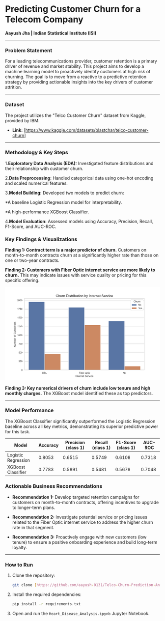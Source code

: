 # Predicting Customer Churn for a Telecom Company

**Aayush Jha | Indian Statistical Institute (ISI)**

---


### Problem Statement

For a leading telecommunications provider, customer retention is a primary driver of revenue and market stability. This project aims to develop a machine learning model to proactively identify customers at high risk of churning. The goal is to move from a reactive to a predictive retention strategy by providing actionable insights into the key drivers of customer attrition.

----


### Dataset

The project utilizes the "Telco Customer Churn" dataset from Kaggle, provided by IBM.

* **Link:** [https://www.kaggle.com/datasets/blastchar/telco-customer-churn]


----


### Methodology & Key Steps

1.**Exploratory Data Analysis (EDA):** Investigated feature distributions and their relationship with customer churn.

2.**Data Preprocessing:** Handled categorical data using one-hot encoding and scaled numerical features.

3.**Model Building:** Developed two models to predict churn:

*A baseline Logistic Regression model for interpretability.

*A high-performance XGBoost Classifier.

4.**Model Evaluation:** Assessed models using Accuracy, Precision, Recall, F1-Score, and AUC-ROC.

### Key Findings & Visualizations
**Finding 1: Contract term is a major predictor of churn.** Customers on month-to-month contracts churn at a significantly higher rate than those on one or two-year contracts.

**Finding 2: Customers with Fiber Optic internet service are more likely to churn.** This may indicate issues with service quality or pricing for this specific offering.

![Churn by Internet Service](churn_by_internetservice.png)


**Finding 3: Key numerical drivers of churn include low tenure and high monthly charges.** The XGBoost model identified these as top predictors.

-----------

### Model Performance
The XGBoost Classifier significantly outperformed the Logistic Regression baseline across all key metrics, demonstrating its superior predictive power for this task.

| Model                    | Accuracy | Precision (class 1) | Recall (class 1) | F1-Score (class 1) | AUC-ROC
| ------------------------ | -------- | ------------------- | ---------------- | ------------------ |----------------
| Logistic Regression      | 0.8053   | 0.6515              | 0.5749           | 0.6108             |0.7318
| XGBoost Classifier       | 0.7783   | 0.5891              | 0.5481           | 0.5679             |0.7048



### Actionable Business Recommendations
* **Recommendation 1:** Develop targeted retention campaigns for customers on month-to-month contracts, offering incentives to upgrade to longer-term plans.

* **Recommendation 2:** Investigate potential service or pricing issues related to the Fiber Optic internet service to address the higher churn rate in that segment.

* **Recommendation 3:** Proactively engage with new customers (low tenure) to ensure a positive onboarding experience and build long-term loyalty.

----------


### How to Run

1.  Clone the repository:
    ```bash
    git clone [https://github.com/aayush-0131/Telco-Churn-Prediction-Analysis.git]
    ```

2.  Install the required dependencies:
    ```bash
    pip install -r requirements.txt
    ```

3.  Open and run the `Heart_Disease_Analysis.ipynb` Jupyter Notebook.
